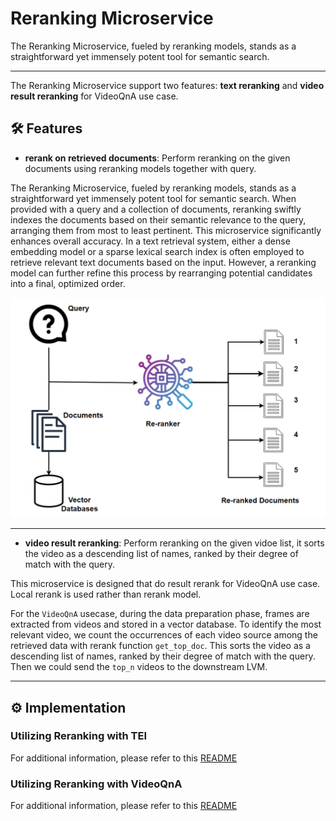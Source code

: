 # Reranking Microservice

The Reranking Microservice, fueled by reranking models, stands as a straightforward yet immensely potent tool for semantic search.

---
The Reranking Microservice support two features: **text reranking** and **video result reranking** for VideoQnA use case.

## 🛠️ Features

- **rerank on retrieved documents**: Perform reranking on the given documents using reranking models together with query.

The Reranking Microservice, fueled by reranking models, stands as a straightforward yet immensely potent tool for semantic search.
When provided with a query and a collection of documents, reranking swiftly indexes the documents based on their semantic relevance to the query,
arranging them from most to least pertinent. This microservice significantly enhances overall accuracy. In a text retrieval system,
either a dense embedding model or a sparse lexical search index is often employed to retrieve relevant text documents based on the input.
However, a reranking model can further refine this process by rearranging potential candidates into a final, optimized order.

![Flow Chart](./assets/img/reranking_flow.png)

---

- **video result reranking**: Perform reranking on the given vidoe list, it sorts the video as a descending list of names, ranked by their degree of match with the query.

This microservice is designed that do result rerank for VideoQnA use case. Local rerank is used rather than rerank model.

For the `VideoQnA` usecase, during the data preparation phase, frames are extracted from videos and stored in a vector database.
To identify the most relevant video, we count the occurrences of each video source among the retrieved data with rerank function `get_top_doc`.
This sorts the video as a descending list of names, ranked by their degree of match with the query.
Then we could send the `top_n` videos to the downstream LVM.

---
## ⚙️ Implementation

### Utilizing Reranking with TEI

For additional information, please refer to this [README](./README_tei.md)

### Utilizing Reranking with VideoQnA

For additional information, please refer to this [README](./README_videoqna.md)
